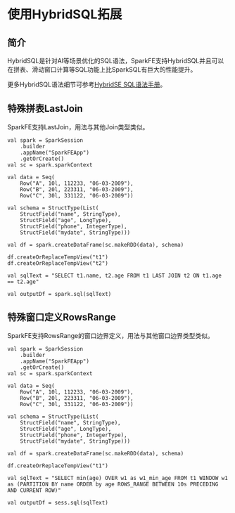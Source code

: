 # 使用HybridSQL拓展

## 简介

HybridSQL是针对AI等场景优化的SQL语法，SparkFE支持HybridSQL并且可以在拼表、滑动窗口计算等SQL功能上比SparkSQL有巨大的性能提升。

更多HybridSQL语法细节可参考[HybridSE SQL语法手册](../../hybridse/language_guide/reference.md)。

## 特殊拼表LastJoin

SparkFE支持LastJoin，用法与其他Join类型类似。

```
val spark = SparkSession
    .builder
    .appName("SparkFEApp")
    .getOrCreate()
val sc = spark.sparkContext

val data = Seq(
    Row("A", 10l, 112233, "06-03-2009"),
    Row("B", 20l, 223311, "06-03-2009"),
    Row("C", 30l, 331122, "06-03-2009"))

val schema = StructType(List(
    StructField("name", StringType),
    StructField("age", LongType),
    StructField("phone", IntegerType),
    StructField("mydate", StringType)))

val df = spark.createDataFrame(sc.makeRDD(data), schema)

df.createOrReplaceTempView("t1")
df.createOrReplaceTempView("t2")

val sqlText = "SELECT t1.name, t2.age FROM t1 LAST JOIN t2 ON t1.age == t2.age"

val outputDf = spark.sql(sqlText)    
```

## 特殊窗口定义RowsRange

SparkFE支持RowsRange的窗口边界定义，用法与其他窗口边界类型类似。

```
val spark = SparkSession
    .builder
    .appName("SparkFEApp")
    .getOrCreate()
val sc = spark.sparkContext

val data = Seq(
    Row("A", 10l, 112233, "06-03-2009"),
    Row("B", 20l, 223311, "06-03-2009"),
    Row("C", 30l, 331122, "06-03-2009"))

val schema = StructType(List(
    StructField("name", StringType),
    StructField("age", LongType),
    StructField("phone", IntegerType),
    StructField("mydate", StringType)))

val df = spark.createDataFrame(sc.makeRDD(data), schema)

df.createOrReplaceTempView("t1")

val sqlText = "SELECT min(age) OVER w1 as w1_min_age FROM t1 WINDOW w1 as (PARTITION BY name ORDER by age ROWS_RANGE BETWEEN 10s PRECEDING AND CURRENT ROW)"

val outputDf = sess.sql(sqlText)    
```
